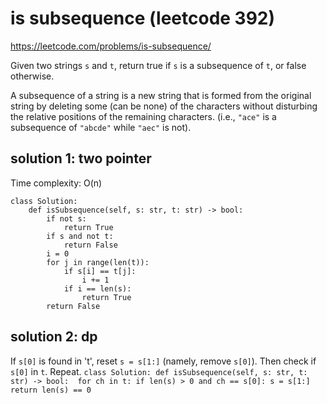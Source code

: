 # is subsequence (leetcode 392)

https://leetcode.com/problems/is-subsequence/

Given two strings `s` and `t`, return true if `s` is a subsequence of `t`, or false otherwise.

A subsequence of a string is a new string that is formed from the original string by deleting some 
(can be none) of the characters without disturbing the relative positions of the remaining characters. 
(i.e., `"ace"` is a subsequence of `"abcde"` while `"aec"` is not).

## solution 1: two pointer

Time complexity: O(n)

```
class Solution:
    def isSubsequence(self, s: str, t: str) -> bool:
        if not s:
            return True
        if s and not t:
            return False
        i = 0
        for j in range(len(t)):
            if s[i] == t[j]:
                i += 1
            if i == len(s):
                return True
        return False 
```

## solution 2: dp

If `s[0]` is found in 't', reset `s = s[1:]` (namely, remove `s[0]`). Then check if `s[0]` in `t`. Repeat. 
``
class Solution:
    def isSubsequence(self, s: str, t: str) -> bool: 
        for ch in t:
            if len(s) > 0 and ch == s[0]:
                s = s[1:]
        return len(s) == 0
``
